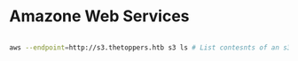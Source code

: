 # Amazone Web Services

```sh

aws --endpoint=http://s3.thetoppers.htb s3 ls # List contesnts of an s3 bucket endpoint

```
